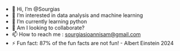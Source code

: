 - 👋 Hi, I’m @Sourgias
- 👀 I’m interested in data analysis and machine learning
- 🌱 I’m currently learning python
- 💞️ Am I looking to collaborate? 
- 📫 How to reach me : sourgiasioannisam@gmail.com 
- ⚡ Fun fact: 87% of the fun facts are not fun! - Albert Einstein 2024

<!---
Sourgias/Sourgias is a ✨ special ✨ repository because its `README.md` (this file) appears on your GitHub profile.
You can click the Preview link to take a look at your changes.
--->
